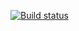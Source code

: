 [![Build status](https://ci.appveyor.com/api/projects/status/g6bb55s7392bpre0?svg=true)](https://ci.appveyor.com/project/EkaterinaDuzh/forms)